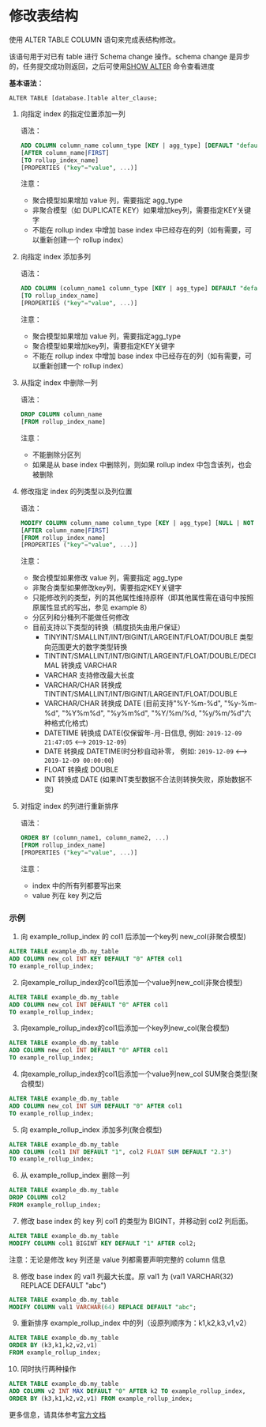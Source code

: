 # 修改表结构

使用 ALTER TABLE COLUMN 语句来完成表结构修改。

该语句用于对已有 table 进行 Schema change 操作。schema change 是异步的，任务提交成功则返回，之后可使用[SHOW ALTER](https://doris.apache.org/docs/sql-manual/sql-reference/Show-Statements/SHOW-ALTER/) 命令查看进度

**基本语法：**

```
ALTER TABLE [database.]table alter_clause;
```

1. 向指定 index 的指定位置添加一列

   语法：

   ```sql
   ADD COLUMN column_name column_type [KEY | agg_type] [DEFAULT "default_value"]
   [AFTER column_name|FIRST]
   [TO rollup_index_name]
   [PROPERTIES ("key"="value", ...)]
   ```

   注意：

   - 聚合模型如果增加 value 列，需要指定 agg_type
   - 非聚合模型（如 DUPLICATE KEY）如果增加key列，需要指定KEY关键字
   - 不能在 rollup index 中增加 base index 中已经存在的列（如有需要，可以重新创建一个 rollup index）

2. 向指定 index 添加多列

   语法：

   ```sql
   ADD COLUMN (column_name1 column_type [KEY | agg_type] DEFAULT "default_value", ...)
   [TO rollup_index_name]
   [PROPERTIES ("key"="value", ...)]
   ```

   注意：

   - 聚合模型如果增加 value 列，需要指定agg_type
   - 聚合模型如果增加key列，需要指定KEY关键字
   - 不能在 rollup index 中增加 base index 中已经存在的列（如有需要，可以重新创建一个 rollup index）

3. 从指定 index 中删除一列

   语法：

   ```sql
   DROP COLUMN column_name
   [FROM rollup_index_name]
   ```

   注意：

   - 不能删除分区列
   - 如果是从 base index 中删除列，则如果 rollup index 中包含该列，也会被删除

4. 修改指定 index 的列类型以及列位置

   语法：

   ```sql
   MODIFY COLUMN column_name column_type [KEY | agg_type] [NULL | NOT NULL] [DEFAULT "default_value"]
   [AFTER column_name|FIRST]
   [FROM rollup_index_name]
   [PROPERTIES ("key"="value", ...)]
   ```

   注意：

   - 聚合模型如果修改 value 列，需要指定 agg_type
   - 非聚合类型如果修改key列，需要指定KEY关键字
   - 只能修改列的类型，列的其他属性维持原样（即其他属性需在语句中按照原属性显式的写出，参见 example 8）
   - 分区列和分桶列不能做任何修改
   - 目前支持以下类型的转换（精度损失由用户保证）
     - TINYINT/SMALLINT/INT/BIGINT/LARGEINT/FLOAT/DOUBLE 类型向范围更大的数字类型转换
     - TINTINT/SMALLINT/INT/BIGINT/LARGEINT/FLOAT/DOUBLE/DECIMAL 转换成 VARCHAR
     - VARCHAR 支持修改最大长度
     - VARCHAR/CHAR 转换成 TINTINT/SMALLINT/INT/BIGINT/LARGEINT/FLOAT/DOUBLE
     - VARCHAR/CHAR 转换成 DATE (目前支持"%Y-%m-%d", "%y-%m-%d", "%Y%m%d", "%y%m%d", "%Y/%m/%d, "%y/%m/%d"六种格式化格式)
     - DATETIME 转换成 DATE(仅保留年-月-日信息, 例如: `2019-12-09 21:47:05` <--> `2019-12-09`)
     - DATE 转换成 DATETIME(时分秒自动补零， 例如: `2019-12-09` <--> `2019-12-09 00:00:00`)
     - FLOAT 转换成 DOUBLE
     - INT 转换成 DATE (如果INT类型数据不合法则转换失败，原始数据不变)

5. 对指定 index 的列进行重新排序

   语法：

   ```sql
   ORDER BY (column_name1, column_name2, ...)
   [FROM rollup_index_name]
   [PROPERTIES ("key"="value", ...)]
   ```

   注意：

   - index 中的所有列都要写出来
   - value 列在 key 列之后

### 示例

1. 向 example_rollup_index 的 col1 后添加一个key列 new_col(非聚合模型)

```sql
ALTER TABLE example_db.my_table
ADD COLUMN new_col INT KEY DEFAULT "0" AFTER col1
TO example_rollup_index;
```

2. 向example_rollup_index的col1后添加一个value列new_col(非聚合模型)

```sql
ALTER TABLE example_db.my_table   
ADD COLUMN new_col INT DEFAULT "0" AFTER col1    
TO example_rollup_index;
```

3. 向example_rollup_index的col1后添加一个key列new_col(聚合模型)

```sql
ALTER TABLE example_db.my_table   
ADD COLUMN new_col INT DEFAULT "0" AFTER col1    
TO example_rollup_index;
```

4. 向example_rollup_index的col1后添加一个value列new_col SUM聚合类型(聚合模型)

```sql
ALTER TABLE example_db.my_table   
ADD COLUMN new_col INT SUM DEFAULT "0" AFTER col1    
TO example_rollup_index;
```

5. 向 example_rollup_index 添加多列(聚合模型)

```sql
ALTER TABLE example_db.my_table
ADD COLUMN (col1 INT DEFAULT "1", col2 FLOAT SUM DEFAULT "2.3")
TO example_rollup_index;
```

6. 从 example_rollup_index 删除一列

```sql
ALTER TABLE example_db.my_table
DROP COLUMN col2
FROM example_rollup_index;
```

7. 修改 base index 的 key 列 col1 的类型为 BIGINT，并移动到 col2 列后面。

```sql
ALTER TABLE example_db.my_table 
MODIFY COLUMN col1 BIGINT KEY DEFAULT "1" AFTER col2;
```

注意：无论是修改 key 列还是 value 列都需要声明完整的 column 信息

8. 修改 base index 的 val1 列最大长度。原 val1 为 (val1 VARCHAR(32) REPLACE DEFAULT "abc")

```sql
ALTER TABLE example_db.my_table 
MODIFY COLUMN val1 VARCHAR(64) REPLACE DEFAULT "abc";
```

9. 重新排序 example_rollup_index 中的列（设原列顺序为：k1,k2,k3,v1,v2）

```sql
ALTER TABLE example_db.my_table
ORDER BY (k3,k1,k2,v2,v1)
FROM example_rollup_index;
```

10. 同时执行两种操作

```sql
ALTER TABLE example_db.my_table
ADD COLUMN v2 INT MAX DEFAULT "0" AFTER k2 TO example_rollup_index,
ORDER BY (k3,k1,k2,v2,v1) FROM example_rollup_index;
```

更多信息，请具体参考[官方文档](https://doris.apache.org/docs/sql-manual/sql-reference/Data-Definition-Statements/Alter/ALTER-TABLE-COLUMN)
